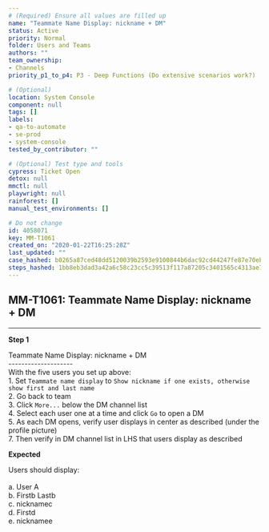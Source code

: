 ```yaml
---
# (Required) Ensure all values are filled up
name: "Teammate Name Display: nickname + DM"
status: Active
priority: Normal
folder: Users and Teams
authors: ""
team_ownership:
- Channels
priority_p1_to_p4: P3 - Deep Functions (Do extensive scenarios work?)

# (Optional)
location: System Console
component: null
tags: []
labels:
- qa-to-automate
- se-prod
- system-console
tested_by_contributor: ""

# (Optional) Test type and tools
cypress: Ticket Open
detox: null
mmctl: null
playwright: null
rainforest: []
manual_test_environments: []

# Do not change
id: 4058071
key: MM-T1061
created_on: "2020-01-22T16:25:28Z"
last_updated: ""
case_hashed: b0265a87ced48dd5120039b2593e9100844b6dac92cd44247fe87e70eb143399746c8237aad18ec3a24cefe8e1846151
steps_hashed: 1bb8eb3dad3a42a6c58c23cc5c39513f117a87205c3401565c4313ae7f8a6630ea4af7dcd24e3765437d13703e6e9642
---
```


<!-- (Auto-generated) Based on frontmatter's "key" and "name" -->

## MM-T1061: Teammate Name Display: nickname + DM

---

**Step 1**

Teammate Name Display: nickname + DM\
\--------------------\
With the five users you set up above:\
1\. Set `Teammate name display` to `Show nickname if one exists, otherwise show first and last name`\
2\. Go back to team\
3\. Click `More...` below the DM channel list\
4\. Select each user one at a time and click `Go` to open a DM\
5\. As each DM opens, verify user displays in center as described (under the profile picture)\
7\. Then verify in DM channel list in LHS that users display as described

**Expected**

Users should display:\
\
a. User A\
b. Firstb Lastb\
c. nicknamec\
d. Firstd\
e. nicknamee

